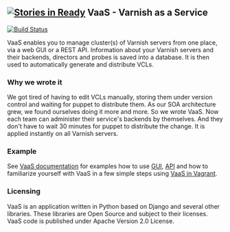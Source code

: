 [![Stories in Ready](https://badge.waffle.io/allegro/vaas.png?label=ready&title=Ready)](https://waffle.io/allegro/vaas)
VaaS - Varnish as a Service
---------------------------

[![Build Status](https://travis-ci.org/allegro/vaas.png?branch=master)](http://travis-ci.org/allegro/vaas)

VaaS enables you to manage cluster(s) of Varnish servers from one place, via a web GUI or a REST API. Information about 
your Varnish servers and their backends, directors and probes is saved into a database. It is then used to automatically 
generate and distribute VCLs.

### Why we wrote it
We got tired of having to edit VCLs manually, storing them under version control and waiting for puppet to distribute 
them. As our SOA architecture grew, we found ourselves doing it more and more. So we wrote VaaS. Now each team can 
administer their service's backends by themselves. And they don't have to wait 30 minutes for puppet to distribute the 
change. It is applied instantly on all Varnish servers.

### Example
See [VaaS documentation](http://vaas.readthedocs.org/en/latest/) for examples how to use 
[GUI](http://vaas.readthedocs.org/en/latest/documentation/gui/), 
[API](http://vaas.readthedocs.org/en/latest/documentation/api/) and how to familiarize yourself with VaaS in 
a few simple steps using [VaaS in Vagrant](http://vaas.readthedocs.org/en/latest/quick-start/vagrant/). 

### Licensing
VaaS is an application written in Python based on Django and several other libraries. These libraries are Open Source 
and subject to their licenses. VaaS code is published under Apache Version 2.0 License.
